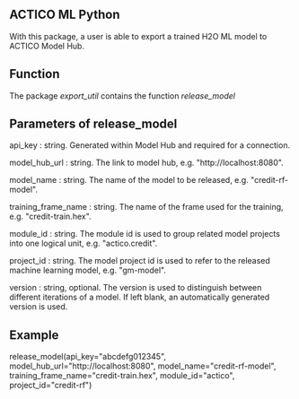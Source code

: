 ## ACTICO ML Python

With this package, a user is able to export a trained H2O ML model 
to ACTICO Model Hub.

Function
--------
The package *export_util* contains the function *release_model*

Parameters of release_model
---------------------------
api_key : string.
    Generated within Model Hub and required for a connection.

model_hub_url : string.
    The link to model hub, e.g. "http://localhost:8080".

model_name : string. 
    The name of the model to be released, e.g. "credit-rf-model".

training_frame_name : string. 
    The name of the frame used for the training, e.g. "credit-train.hex".

module_id : string.
    The module id is used to group related model projects into one logical unit, e.g. "actico.credit".

project_id : string.
    The model project id is used to refer to the released machine learning model, e.g. "gm-model".

version : string, optional.
    The version is used to distinguish between different iterations of a model. If left blank, an automatically generated version is used.

Example
-------
release_model(api_key="abcdefg012345", model_hub_url="http://localhost:8080", model_name="credit-rf-model", training_frame_name="credit-train.hex", module_id="actico", project_id="credit-rf")
    

